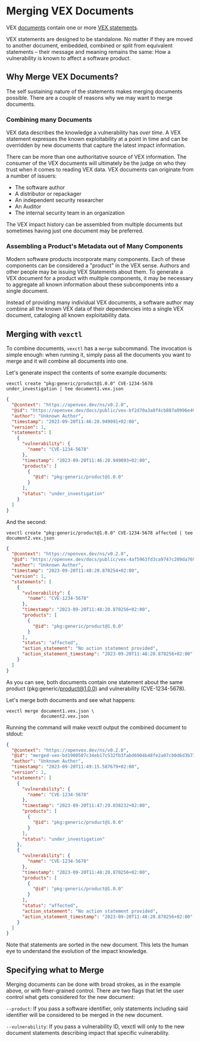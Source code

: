 # Merging VEX Documents

VEX [documents](https://github.com/openvex/spec/blob/main/OPENVEX-SPEC.md#document-1)
contain one or more [VEX statements](https://github.com/openvex/spec/blob/main/OPENVEX-SPEC.md#statement).

VEX statements are designed to be standalone. No matter if they are moved to
another document, embedded, combined or split from equivalent statements – their 
message and meaning remains the same: How a vulnerability is known to affect a
software product.

## Why Merge VEX Documents?

The self sustaining nature of the statements makes merging documents possible.
There are a couple of reasons why we may want to merge documents.

### Combining many Documents

VEX data describes the knowledge a vulnerability has _over time_. A VEX statement
expresses the known exploitability at a point in time and can be overridden by 
new documents that capture the latest impact information.

There can be more than one authoritative source of VEX information. The 
consumer of the VEX documents will ultimately be the judge on who they trust
when it comes to reading VEX data. VEX documents can originate from a number
of issuers:

- The software author
- A distributor or repackager
- An independent security researcher
- An Auditor
- The internal security team in an organization

The VEX impact history can be assembled from multiple documents but sometimes
having just one document may be preferred. 

### Assembling a Product's Metadata out of Many Components

Modern software products incorporate many components. Each of these components
can be considered a "product" in the VEX sense. Authors and other people may be
issuing VEX Statements about them. To generate a VEX document for a product with
multiple components, it may be necessary to aggregate all known information
 about these subcomponents into a single document.

Instead of providing many individual VEX documents, a software author may 
combine all the known VEX data of their dependencies into a single VEX document,
cataloging all known exploitability data. 

## Merging with `vexctl`

To combine documents, `vexctl` has a `merge` subcommand. The invocation is 
simple enough: when running it, simply pass all the documents you want to
merge and it will combine all documents into one.

Let's generate inspect the contents of some example documents:

```console
vexctl create "pkg:generic/product@1.0.0" CVE-1234-5678 under_investigation | tee document1.vex.json
```

```json
{
  "@context": "https://openvex.dev/ns/v0.2.0",
  "@id": "https://openvex.dev/docs/public/vex-bf2d70a3a8f4cb887a0996e49977fa2529f2d93818d156f017cbbebb25642692",
  "author": "Unknown Author",
  "timestamp": "2023-09-20T11:46:28.949091+02:00",
  "version": 1,
  "statements": [
    {
      "vulnerability": {
        "name": "CVE-1234-5678"
      },
      "timestamp": "2023-09-20T11:46:28.949093+02:00",
      "products": [
        {
          "@id": "pkg:generic/product@1.0.0"
        }
      ],
      "status": "under_investigation"
    }
  ]
}
```

And the second:

```console
vexctl create "pkg:generic/product@1.0.0" CVE-1234-5678 affected | tee document2.vex.json 
```

```json
{
  "@context": "https://openvex.dev/ns/v0.2.0",
  "@id": "https://openvex.dev/docs/public/vex-4af5963fd3ca9747c209da769700611c089ce7249be45cbd0fe1f4ed16679530",
  "author": "Unknown Author",
  "timestamp": "2023-09-20T11:48:20.870254+02:00",
  "version": 1,
  "statements": [
    {
      "vulnerability": {
        "name": "CVE-1234-5678"
      },
      "timestamp": "2023-09-20T11:48:20.870256+02:00",
      "products": [
        {
          "@id": "pkg:generic/product@1.0.0"
        }
      ],
      "status": "affected",
      "action_statement": "No action statement provided",
      "action_statement_timestamp": "2023-09-20T11:48:20.870256+02:00"
    }
  ]
}
```

As you can see, both documents contain one statement about the same product
(pkg:generic/product@1.0.0) and vulnerability (CVE-1234-5678).

Let's merge both documents and see what happens:

```console
vexctl merge document1.vex.json \
             document2.vex.json
```

Running the command will make vexctl output the combined document to stdout:

```json
{
  "@context": "https://openvex.dev/ns/v0.2.0",
  "@id": "merged-vex-bd1900507c34eb17c532fb3fabd6904b48fe2a07cb0d6d3b734dbd8dd837dacb",
  "author": "Unknown Author",
  "timestamp": "2023-09-20T11:49:15.587679+02:00",
  "version": 1,
  "statements": [
    {
      "vulnerability": {
        "name": "CVE-1234-5678"
      },
      "timestamp": "2023-09-20T11:47:29.038232+02:00",
      "products": [
        {
          "@id": "pkg:generic/product@1.0.0"
        }
      ],
      "status": "under_investigation"
    },
    {
      "vulnerability": {
        "name": "CVE-1234-5678"
      },
      "timestamp": "2023-09-20T11:48:20.870256+02:00",
      "products": [
        {
          "@id": "pkg:generic/product@1.0.0"
        }
      ],
      "status": "affected",
      "action_statement": "No action statement provided",
      "action_statement_timestamp": "2023-09-20T11:48:20.870256+02:00"
    }
  ]
}
```
Note that statements are sorted in the new document. This lets the human eye to
understand the evolution of the impact knowledge.

## Specifying what to Merge

Merging documents can be done with broad strokes, as in the example above, or
with finer-grained control. There are two flags that let the user control what
gets considered for the new document:

`--product`: If you pass a software identifier, only statements including said
identifier will be considered to be merged in the new document.

`--vulnerability`: If you pass a vulnerability ID, vexctl will only to the new 
document statements describing impact that specific vulnerability.
